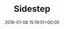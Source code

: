 ---
title:		"Sidestep"
type:		"photos"
mediatype:		"upload"
location:		"Rome, Italy"
date:		"2016-01-08 15:19:51+00:00"
album:		"experimental"
filename:		"side-steps-wall.md"
series:		"abstract"
cl_public_id:		"experimental/side_steps_wall"
cl_version:		1497004440
format:		"tiff"
bytes:		6734448
width:		2158
height:		1440
colours:
- "#817264"
- "#372E24"
- "#7A6A57"
- "#332922"
- "#756455"
- "#322B27"
- "#BBAA99"
exposure_mode:		"Auto"
program:		"Aperture-priority AE"
aperture:		"4.5"
focal_length:		"38.0 mm"
iso:		"250"
shutter_speed:		"1/320"
metering:		"Multi-segment"
flash:		"Off, Did not fire"
white_balance:		"Custom"
colour_temp:		"5950"
has_crop:		"false"
orientation:		"Horizontal (normal)"
camera_model:		"NIKON D800"
lens_info:		"24-70mm f/2.8"
artist:		"No artist info"
x_resolution:		"300"
y_resolution:		"300"
---
